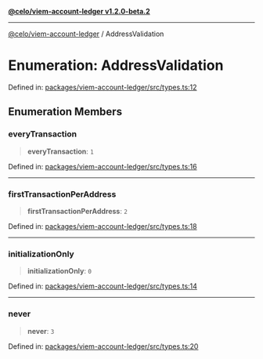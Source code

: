 [**@celo/viem-account-ledger v1.2.0-beta.2**](../README.md)

***

[@celo/viem-account-ledger](../globals.md) / AddressValidation

# Enumeration: AddressValidation

Defined in: [packages/viem-account-ledger/src/types.ts:12](https://github.com/celo-org/developer-tooling/blob/master/packages/viem-account-ledger/src/types.ts#L12)

## Enumeration Members

### everyTransaction

> **everyTransaction**: `1`

Defined in: [packages/viem-account-ledger/src/types.ts:16](https://github.com/celo-org/developer-tooling/blob/master/packages/viem-account-ledger/src/types.ts#L16)

***

### firstTransactionPerAddress

> **firstTransactionPerAddress**: `2`

Defined in: [packages/viem-account-ledger/src/types.ts:18](https://github.com/celo-org/developer-tooling/blob/master/packages/viem-account-ledger/src/types.ts#L18)

***

### initializationOnly

> **initializationOnly**: `0`

Defined in: [packages/viem-account-ledger/src/types.ts:14](https://github.com/celo-org/developer-tooling/blob/master/packages/viem-account-ledger/src/types.ts#L14)

***

### never

> **never**: `3`

Defined in: [packages/viem-account-ledger/src/types.ts:20](https://github.com/celo-org/developer-tooling/blob/master/packages/viem-account-ledger/src/types.ts#L20)
